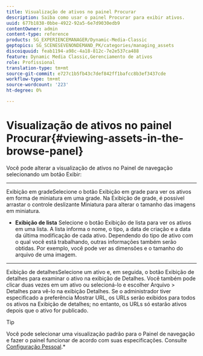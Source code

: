 ```yaml
---
title: Visualização de ativos no painel Procurar
description: Saiba como usar o painel Procurar para exibir ativos.
uuid: 677b1838-0bbe-4922-92a5-6e7d9030edb9
contentOwner: admin
content-type: reference
products: SG_EXPERIENCEMANAGER/Dynamic-Media-Classic
geptopics: SG_SCENESEVENONDEMAND_PK/categories/managing_assets
discoiquuid: feab1194-a98c-4a18-812c-7e2e537ca488
feature: Dynamic Media Classic,Gerenciamento de ativos
role: Profissional
translation-type: tm+mt
source-git-commit: e727c1b5fb43c7def842ff1bafcc8b3ef3437cde
workflow-type: tm+mt
source-wordcount: '223'
ht-degree: 0%

---
```



# Visualização de ativos no painel Procurar{#viewing-assets-in-the-browse-panel}

Você pode alterar a visualização de ativos no Painel de navegação selecionando um botão Exibir:

* ****
Exibição em gradeSelecione o botão Exibição em grade para ver os ativos em forma de miniatura em uma grade. Na Exibição de grade, é possível arrastar o controle deslizante Miniatura para alterar o tamanho das imagens em miniatura.

* **Exibição de lista**
Selecione o botão Exibição de lista para ver os ativos em uma lista. A lista informa o nome, o tipo, a data de criação e a data da última modificação de cada ativo. Dependendo do tipo de ativo com o qual você está trabalhando, outras informações também serão obtidas. Por exemplo, você pode ver as dimensões e o tamanho do arquivo de uma imagem.

* ****
Exibição de detalhesSelecione um ativo e, em seguida, o botão Exibição de detalhes para examinar o ativo na exibição de Detalhes. Você também pode clicar duas vezes em um ativo ou selecioná-lo e escolher Arquivo > Detalhes para vê-lo na exibição Detalhes. Se o administrador tiver especificado a preferência Mostrar URL, os URLs serão exibidos para todos os ativos na Exibição de detalhes; no entanto, os URLs só estarão ativos depois que o ativo for publicado.

>[!TIP]
>
>Você pode selecionar uma visualização padrão para o Painel de navegação e fazer o painel funcionar de acordo com suas especificações. Consulte [Configuração Pessoal](personal-setup.md#personal_setup).*
